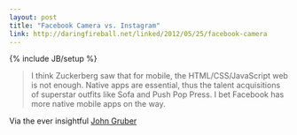 ```yaml
---
layout: post
title: "Facebook Camera vs. Instagram"
link: http://daringfireball.net/linked/2012/05/25/facebook-camera
---
```

{% include JB/setup %}

>I think Zuckerberg saw that for mobile, the HTML/CSS/JavaScript web is not enough. Native apps are essential, thus the talent acquisitions of superstar outfits like Sofa and Push Pop Press. I bet Facebook has more native mobile apps on the way.

Via the ever insightful [John Gruber](http://daringfireball.net)
